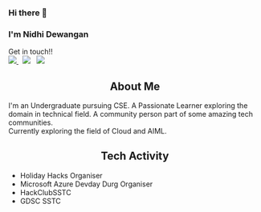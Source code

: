 ### Hi there 👋
### I'm Nidhi Dewangan
Get in touch!!
<br><a target="_blank" href="https://www.twitter.com/iamamit_18/"> <img src="https://img.shields.io/badge/-Twitter-blue?style=for-the-badge&logo=Twitter&logoColor=white&link=https://www.twitter.com/NidhiDewangan03/"/> </a> &nbsp;
<a target="_blank" href="https://www.linkedin.com/in/nidhidewangan03/"><img src="https://img.shields.io/badge/-LinkedIn-blue?style=for-the-badge&logo=Linkedin&logoColor=white&link=https://www.linkedin.com/in/nidhidewangan03/"/></a> &nbsp;
<a href="mailto:nidew2003@gmail.com.com"><img src="https://img.shields.io/badge/gmail-red?&style=for-the-badge&logo=gmail&logoColor=white"/> </a> 

<h2 align="center">About Me</h2>
I'm an Undergraduate pursuing CSE. A Passionate Learner exploring the domain in technical field. A community person part of some amazing tech communities.<br>Currently exploring the field of Cloud and AIML.

<br>
<h2 align="center">Tech Activity</h2>
<ul><li>Holiday Hacks Organiser</li><li>Microsoft Azure Devday Durg Organiser</li><li>HackClubSSTC</li><li>GDSC SSTC</li></ul>




<!--
**nidhidewangan03/nidhidewangan03** is a ✨ _special_ ✨ repository because its `README.md` (this file) appears on your GitHub profile.

Here are some ideas to get you started:

- 🔭 I’m currently working on ...
- 🌱 I’m currently learning ...
- 👯 I’m looking to collaborate on ...
- 🤔 I’m looking for help with ...
- 💬 Ask me about ...
- 📫 How to reach me: ...
- 😄 Pronouns: ...
- ⚡ Fun fact: ...
-->
